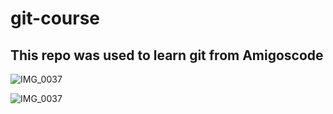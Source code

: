 # git-course

## This repo was used to learn git from Amigoscode

![IMG_0037](https://github.com/michal-1994/git-course/issues/3#issue-994156739)

![IMG_0037](https://user-images.githubusercontent.com/62392820/132989119-ddfacac5-5277-461e-8c89-67a4e7e61c34.JPG)


